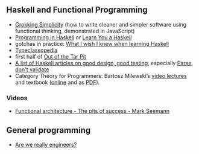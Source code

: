 ## Haskell and Functional Programming

- [Grokking Simplicity](https://www.manning.com/books/grokking-simplicity) (how to write cleaner and simpler software using functional thinking, demonstrated in JavaScript)
- [Programming in Haskell](http://www.cs.nott.ac.uk/~pszgmh/pih.html) or [Learn You a Haskell](http://learnyouahaskell.com)
- gotchas in practice: [What I wish I knew when learning Haskell](http://dev.stephendiehl.com/hask/)
- [Typeclassopedia](https://wiki.haskell.org/Typeclassopedia)
- first half of [Out of the Tar Pit](http://curtclifton.net/papers/MoseleyMarks06a.pdf)
- [A list of Haskell articles on good design, good testing](https://williamyaoh.com/posts/2019-11-24-design-and-testing-articles.html), especially [Parse, don't validate](https://lexi-lambda.github.io/blog/2019/11/05/parse-don-t-validate/)
- Category Theory for Programmers: Bartosz Milewski’s [video lectures](https://www.youtube.com/playlist?list=PLbgaMIhjbmEnaH_LTkxLI7FMa2HsnawM_) and textbook ([online](https://bartoszmilewski.com/2014/10/28/category-theory-for-programmers-the-preface/) and as [PDF](https://github.com/hmemcpy/milewski-ctfp-pdf)).

### Videos

- [Functional architecture - The pits of success - Mark Seemann](https://www.youtube.com/watch?v=US8QG9I1XW0)

## General programming

- [Are we really engineers?](https://www.hillelwayne.com/post/are-we-really-engineers/)
